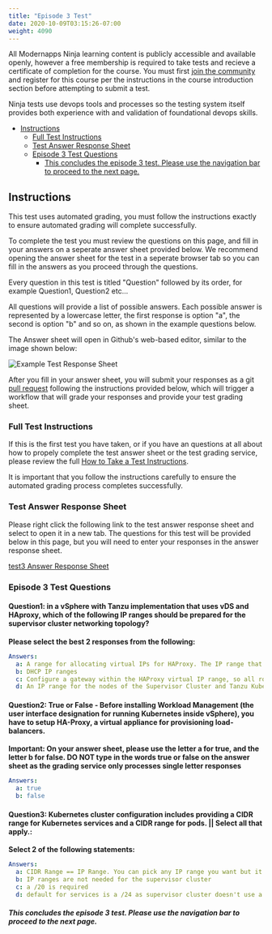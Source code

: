 ```yaml
---
title: "Episode 3 Test"
date: 2020-10-09T03:15:26-07:00
weight: 4090
---
```


All Modernapps Ninja learning content is publicly accessible and available openly, however a free membership is required to take tests and recieve a certificate of completion for the course. You must first [join the community](https://modernapps.ninja/about/membership/) and register for this course per the instructions in the course introduction section before attempting to submit a test.

Ninja tests use devops tools and processes so the testing system itself provides both experience with and validation of foundational devops skills. 

- [Instructions](#instructions)
  - [Full Test Instructions](#full-test-instructions)
  - [Test Answer Response Sheet](#test-answer-response-sheet)
  - [Episode 3 Test Questions](#episode-3-test-questions)
      - [This concludes the episode 3 test. Please use the navigation bar to proceed to the next page.](#this-concludes-the-episode-3-test-please-use-the-navigation-bar-to-proceed-to-the-next-page)

## Instructions

This test uses automated grading, you must follow the instructions exactly to ensure automated grading will complete successfully. 

To complete the test you must review the questions on this page, and fill in your answers on a seperate answer sheet provided below. We recommend opening the answer sheet for the test in a seperate browser tab so you can fill in the answers as you proceed through the questions. 

Every question in this test is titled "Question" followed by its order, for example Question1, Question2 etc...

All questions will provide a list of possible answers. Each possible answer is represented by a lowercase letter, the first response is option "a", the second is option "b" and so on, as shown in the example questions below. 

The Answer sheet will open in Github's web-based editor, similar to the image shown below:

![Example Test Response Sheet](/vSphereTanzu301_vt4163/admin/assets/images/blank_test_screen_example.png)  

After you fill in your answer sheet, you will submit your responses as a git [pull request](https://docs.github.com/en/github/collaborating-with-issues-and-pull-requests/about-pull-requests) following the instructions provided below, which will trigger a workflow that will grade your responses and provide your test grading sheet. 

### Full Test Instructions

If this is the first test you have taken, or if you have an questions at all about how to propely complete the test answer sheet or the test grading service, please review the full [How to Take a Test Instructions](https://modernapps.ninja/course_repo_template_ct8279/docs/reference/testinstructions/).  

It is important that you follow the instructions carefully to ensure the automated grading process completes successfully.

### Test Answer Response Sheet

Please right click the following link to the test answer response sheet and select to open it in a new tab. The questions for this test will be provided below in this page, but you will need to enter your responses in the answer response sheet. 

[test3 Answer Response Sheet](https://github.com/modernappsninja/vSphereTanzu301_vt4163/edit/main/static/admin/userdata/tests/test3.yml)  

### Episode 3 Test Questions

#### **Question1:** in a vSphere with Tanzu implementation that uses vDS and HAproxy, which of the following IP ranges should be prepared for the supervisor cluster networking topology?  <!-- omit in toc -->

**Please select the best 2 responses from the following:**

```yml
Answers:
  a: A range for allocating virtual IPs for HAProxy. The IP range that you configure for the virtual servers of HAProxy are reserved by the load balancer appliance. 
  b: DHCP IP ranges
  c: Configure a gateway within the HAProxy virtual IP range, so all routes to that gateway will succeed.
  d: An IP range for the nodes of the Supervisor Cluster and Tanzu Kubernetes clusters.
```

#### **Question2:** True or False - Before installing Workload Management (the user interface designation for running Kubernetes inside vSphere), you have to setup HA-Proxy, a virtual appliance for provisioning load-balancers. <!-- omit in toc -->

**Important: On your answer sheet, please use the letter a for true, and the letter b for false. DO NOT type in the words true or false on the answer sheet as the grading service only processes single letter responses**

```yml
Answers:
  a: true
  b: false
```

#### **Question3:** Kubernetes cluster configuration includes providing a CIDR range for Kubernetes services and a CIDR range for pods. || Select all that apply.: <!-- omit in toc -->

**Select 2 of the following statements:**

```yml
Answers:
  a: CIDR Range == IP Range. You can pick any IP range you want but it must not conflict with anything else on the management or workload networks.
  b: IP ranges are not needed for the supervisor cluster
  c: a /20 is required
  d: default for services is a /24 as supervisor cluster doesn't use a lot ... but this can be changed.
```


##### This concludes the episode 3 test. Please use the navigation bar to proceed to the next page.
